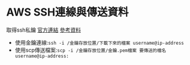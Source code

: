 # AWS SSH連線與傳送資料

取得ssh私鑰 [官方連結](https://lightsail.aws.amazon.com/ls/docs/zh_tw/articles/amazon-lightsail-ssh-using-terminal)
[參考資料](https://medium.com/@wyingqian365/%E5%AF%A6%E7%BF%92%E6%97%A5%E8%AA%8C-3-19-scp-to-ec2-%E8%97%89%E7%94%B1-ssh-%E7%9A%84%E9%81%A0%E7%AB%AF%E6%AA%94%E6%A1%88%E5%82%B3%E8%BC%B8%E6%8C%87%E4%BB%A4-778c24ef359)</br>
* 使用金鑰連線:`ssh -i /金鑰存放位置/下載下來的檔案 username@ip-address`</br>
* 使用scp傳送檔案:`scp -i /金鑰存放位置/金鑰.pem檔案 要傳送的檔名 username@ip-address: `

